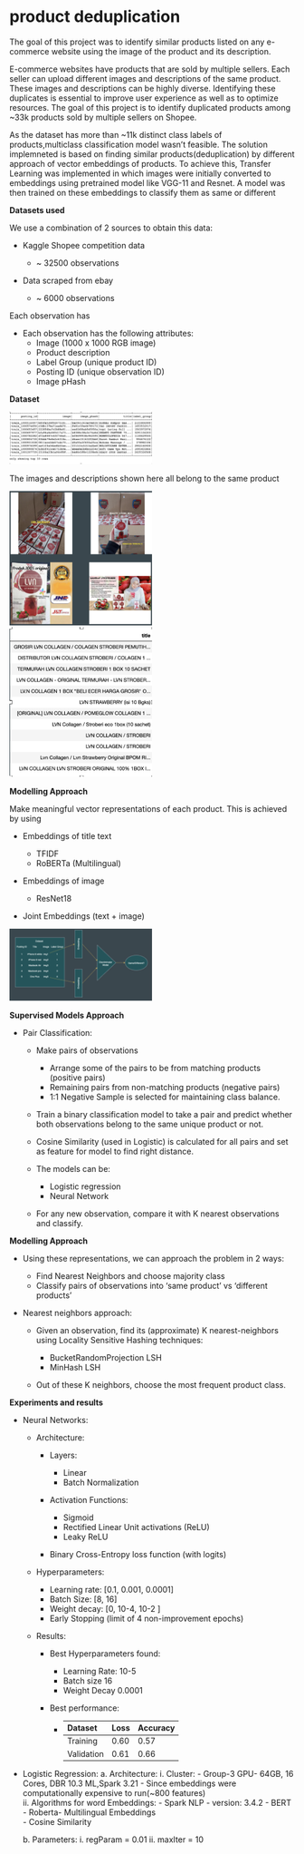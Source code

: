# product deduplication

The goal of this project was to identify similar products listed on any e-commerce website using the image of the product and its description.

E-commerce websites have products that are sold by multiple sellers. Each seller can upload different images and descriptions of the same product. These images and descriptions can be highly diverse. Identifying these duplicates is essential to improve user experience as well as to optimize resources. The goal of this project is to identify duplicated products among ~33k products sold by multiple sellers on Shopee.

As the dataset has more than ~11k distinct class labels of products,multiclass classification model wasn’t feasible. The solution implemneted is based on finding similar products(deduplication) by different approach of vector embeddings of products. To achieve this, Transfer Learning was implemented in which images were initially converted to embeddings using pretrained model like VGG-11 and Resnet. A model was then trained on these embeddings to classify them as same or different

**Datasets used**

We use a combination of 2 sources to obtain this data:

  - Kaggle Shopee competition data
    - ~ 32500 observations

  - Data scraped from ebay
    - ~ 6000 observations

Each observation has 	

  - Each observation has the following attributes:
    - Image (1000 x 1000 RGB image)
    - Product description
    - Label Group (unique product ID)
    - Posting ID (unique observation ID)
    - Image pHash

**Dataset**

<img src="images/Dataset.png" width="50%">

The images and descriptions shown here all belong to the same product

<img src="images/data_image.png" width="50%">
<img src="images/data_text.png" width="50%">

**Modelling Approach**

Make meaningful vector representations of each product. This is achieved by using
   - Embeddings of title text
     - TFIDF
     - RoBERTa (Multilingual)

   - Embeddings of image
     - ResNet18

   - Joint Embeddings (text + image)

<img src="images/flowchart.png" width="50%">

**Supervised Models Approach**

   - Pair Classification:
     - Make pairs of observations
       - Arrange some of the pairs to be from matching products (positive pairs)
       - Remaining pairs from non-matching products (negative pairs)
       - 1:1 Negative Sample is selected for maintaining class balance.

     - Train a binary classification model to take a pair and predict whether both observations belong to the same unique product or not.

     - Cosine Similarity (used in Logistic) is calculated for all pairs and set as feature for model to find right distance. 

     - The models can be:
       - Logistic regression
       - Neural Network

     - For any new observation, compare it with K nearest observations and classify.

**Modelling Approach**

   - Using these representations, we can approach the problem in 2 ways:
     - Find Nearest Neighbors and choose majority class
     - Classify pairs of observations into ‘same product’ vs ‘different products’

   - Nearest neighbors approach:
     - Given an observation, find its (approximate) K nearest-neighbors using Locality Sensitive Hashing techniques:
       - BucketRandomProjection LSH
       - MinHash LSH

     - Out of these K neighbors, choose the most frequent product class.

**Experiments and results**

   - Neural Networks:
     - Architecture:
       - Layers:
         - Linear
         - Batch Normalization

       - Activation Functions:
         - Sigmoid
         - Rectified Linear Unit activations (ReLU)
         - Leaky ReLU

       - Binary Cross-Entropy loss function (with logits)

     - Hyperparameters:
       - Learning rate: [0.1, 0.001, 0.0001]
       - Batch Size: [8, 16]
       - Weight decay: [0, 10-4, 10-2 ]
       - Early Stopping (limit of 4 non-improvement epochs)

     - Results:
       - Best Hyperparameters found:
         - Learning Rate: 10-5
         - Batch size 16
         - Weight Decay 0.0001

       - Best performance:

         - |Dataset|Loss|Accuracy|
           |-------|----|--------|
           |Training|0.60|0.57|
           |Validation|0.61|0.66|

   - Logistic Regression:
     a. Architecture: 
	i. Cluster:
         - Group-3 GPU- 64GB, 16 Cores, DBR 10.3 ML,Spark 3.21
         - Since embeddings were computationally expensive to run(~800 features)		
    	ii.  Algorithms for word Embeddings:
         - Spark NLP - version: 3.4.2
         - BERT - Roberta- Multilingual Embeddings  
         - Cosine Similarity
	
     b.	Parameters:
        i. regParam = 0.01
        ii. maxIter = 10	







